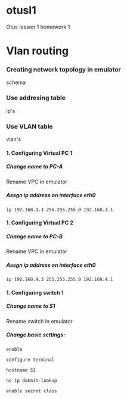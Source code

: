 # otusl1
 Otus lesson 1 homework 1

# Vlan routing
  

### Creating network topology in emulator

 schema

### Use addresing table

 ip's

### Use VLAN table
 
vlan's

#### 1. Configuring Virtual PC 1 

##### Change name to PC-A 

Rename VPC in emulator

##### Assgn ip address on interface eth0


```ip 192.168.3.3 255.255.255.0 192.168.3.1```

#### 1. Configuring Virtual PC 2

##### Change name to PC-B

Rename VPC in emulator

##### Assgn ip address on interface eth0


```ip 192.168.4.3 255.255.255.0 192.168.4.1```


#### 1. Configuring switch 1

##### Change name to S1

Rename switch in emulator


##### Change basic settings: 


```enable```

```configure terminal```

```hostname S1```

```no ip domain-lookup```

```enable secret class```

